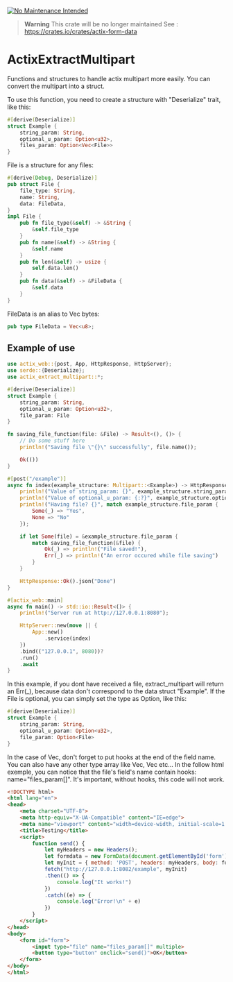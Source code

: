 [![No Maintenance Intended](http://unmaintained.tech/badge.svg)](http://unmaintained.tech/)
> **Warning**
> This crate will be no longer maintained
> See : https://crates.io/crates/actix-form-data

# ActixExtractMultipart
Functions and structures to handle actix multipart more easily. You can convert the multipart into a struct.

To use this function, you need to create a structure with "Deserialize" trait, like this:
```rust
#[derive(Deserialize)]
struct Example {
    string_param: String,
    optional_u_param: Option<u32>,
    files_param: Option<Vec<File>>
}
```
File is a structure for any files:
```rust
#[derive(Debug, Deserialize)]
pub struct File {
    file_type: String,
    name: String,
    data: FileData,
}
impl File {
    pub fn file_type(&self) -> &String {
        &self.file_type
    }
    pub fn name(&self) -> &String {
        &self.name
    }
    pub fn len(&self) -> usize {
        self.data.len()
    }
    pub fn data(&self) -> &FileData {
        &self.data
    }
}
```
FileData is an alias to Vec<u8> bytes:
```rust
pub type FileData = Vec<u8>;
```

## Example of use
```rust
use actix_web::{post, App, HttpResponse, HttpServer};
use serde::{Deserialize};
use actix_extract_multipart::*;

#[derive(Deserialize)]
struct Example {
    string_param: String,
    optional_u_param: Option<u32>,
    file_param: File
}

fn saving_file_function(file: &File) -> Result<(), ()> {
    // Do some stuff here
    println!("Saving file \"{}\" successfully", file.name());

    Ok(())
}

#[post("/example")]
async fn index(example_structure: Multipart::<Example>) -> HttpResponse {    
    println!("Value of string_param: {}", example_structure.string_param);
    println!("Value of optional_u_param: {:?}", example_structure.optional_u_param);
    println!("Having file? {}", match example_structure.file_param {
        Some(_) => "Yes",
        None => "No"
    });

    if let Some(file) = &example_structure.file_param {
        match saving_file_function(&file) {
            Ok(_) => println!("File saved!"),
            Err(_) => println!("An error occured while file saving")
        }
    }

    HttpResponse::Ok().json("Done")
}

#[actix_web::main]
async fn main() -> std::io::Result<()> {
    println!("Server run at http://127.0.0.1:8080");

    HttpServer::new(move || {
        App::new()
            .service(index)
    })
    .bind(("127.0.0.1", 8080))?
    .run()
    .await
}
```
In this example, if you dont have received a file, extract_multipart will return an Err(_), because data don't correspond to the data struct "Example".
If the File is optional, you can simply set the type as Option<File>, like this:
```rust
#[derive(Deserialize)]
struct Example {
    string_param: String,
    optional_u_param: Option<u32>,
    file_param: Option<File>
}
```
In the case of Vec<File>, don't forget to put hooks at the end of the field name. You can also have any other type array like Vec<String>, Vec<i32> etc...
In the follow html exemple, you can notice that the file's field's name contain hooks: name="files_param[]".
It's important, without hooks, this code will not work.
```html
<!DOCTYPE html>
<html lang="en">
<head>
    <meta charset="UTF-8">
    <meta http-equiv="X-UA-Compatible" content="IE=edge">
    <meta name="viewport" content="width=device-width, initial-scale=1.0">
    <title>Testing</title>
    <script>
        function send() {
            let myHeaders = new Headers();
            let formdata = new FormData(document.getElementById('form'));
            let myInit = { method: 'POST', headers: myHeaders, body: formdata };
            fetch("http://127.0.0.1:8082/example", myInit)
            .then(() => {
                console.log("It works!")
            })
            .catch((e) => {
                console.log("Error!\n" + e)
            })
        }
    </script>
</head>
<body>
    <form id="form">
        <input type="file" name="files_param[]" multiple>
        <button type="button" onclick="send()">OK</button>
    </form>
</body>
</html>
```
